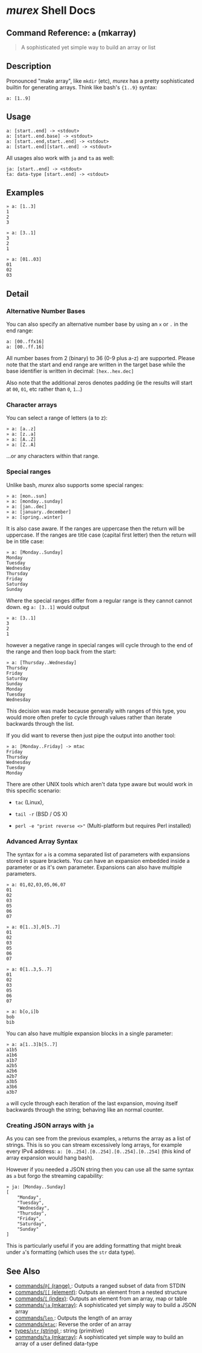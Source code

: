 # _murex_ Shell Docs

## Command Reference: `a` (mkarray)

> A sophisticated yet simple way to build an array or list

## Description

Pronounced "make array", like `mkdir` (etc), _murex_ has a pretty sophisticated
builtin for generating arrays. Think like bash's `{1..9}` syntax:

    a: [1..9]

## Usage

    a: [start..end] -> <stdout>
    a: [start..end.base] -> <stdout>
    a: [start..end,start..end] -> <stdout>
    a: [start..end][start..end] -> <stdout>
    
All usages also work with `ja` and `ta` as well:

    ja: [start..end] -> <stdout>
    ta: data-type [start..end] -> <stdout>

## Examples

    » a: [1..3]
    1
    2
    3
    
    » a: [3..1]
    3
    2
    1
    
    » a: [01..03]
    01
    02
    03

## Detail

### Alternative Number Bases

You can also specify an alternative number base by using an `x` or `.`
in the end range:

    a: [00..ffx16]
    a: [00..ff.16]
    
All number bases from 2 (binary) to 36 (0-9 plus a-z) are supported.
Please note that the start and end range are written in the target base
while the base identifier is written in decimal: `[hex..hex.dec]`

Also note that the additional zeros denotes padding (ie the results will
start at `00`, `01`, etc rather than `0`, `1`...)

### Character arrays

You can select a range of letters (a to z):

    » a: [a..z]
    » a: [z..a]
    » a: [A..Z]
    » a: [Z..A]
    
...or any characters within that range.

### Special ranges

Unlike bash, _murex_ also supports some special ranges:

```  
» a: [mon..sun]
» a: [monday..sunday]
» a: [jan..dec]
» a: [january..december]
» a: [spring..winter]
```

It is also case aware. If the ranges are uppercase then the return will
be uppercase. If the ranges are title case (capital first letter) then
the return will be in title case:

    » a: [Monday..Sunday]
    Monday
    Tuesday
    Wednesday
    Thursday
    Friday
    Saturday
    Sunday
    
Where the special ranges differ from a regular range is they cannot
cannot down. eg `a: [3..1]` would output

    » a: [3..1]
    3
    2
    1
    
however a negative range in special ranges will cycle through to the end
of the range and then loop back from the start:

    » a: [Thursday..Wednesday]
    Thursday
    Friday
    Saturday
    Sunday
    Monday
    Tuesday
    Wednesday
    
This decision was made because generally with ranges of this type, you
would more often prefer to cycle through values rather than iterate
backwards through the list.

If you did want to reverse then just pipe the output into another tool:

    » a: [Monday..Friday] -> mtac
    Friday
    Thursday
    Wednesday
    Tuesday
    Monday
    
There are other UNIX tools which aren't data type aware but would work in
this specific scenario:

* `tac` (Linux),

* `tail -r` (BSD / OS X)

* `perl -e "print reverse <>"` (Multi-platform but requires Perl installed)

### Advanced Array Syntax

The syntax for `a` is a comma separated list of parameters with expansions
stored in square brackets. You can have an expansion embedded inside a
parameter or as it's own parameter. Expansions can also have multiple
parameters.

    » a: 01,02,03,05,06,07
    01
    02
    03
    05
    06
    07
    
    » a: 0[1..3],0[5..7]
    01
    02
    03
    05
    06
    07
    
    » a: 0[1..3,5..7]
    01
    02
    03
    05
    06
    07
    
    » a: b[o,i]b
    bob
    bib
    
You can also have multiple expansion blocks in a single parameter:

    » a: a[1..3]b[5..7]
    a1b5
    a1b6
    a1b7
    a2b5
    a2b6
    a2b7
    a3b5
    a3b6
    a3b7
    
`a` will cycle through each iteration of the last expansion, moving itself
backwards through the string; behaving like an normal counter.

### Creating JSON arrays with `ja`

As you can see from the previous examples, `a` returns the array as a
list of strings. This is so you can stream excessively long arrays, for
example every IPv4 address: `a: [0..254].[0..254].[0..254].[0..254]`
(this kind of array expansion would hang bash).

However if you needed a JSON string then you can use all the same syntax
as `a` but forgo the streaming capability:

    » ja: [Monday..Sunday]
    [
        "Monday",
        "Tuesday",
        "Wednesday",
        "Thursday",
        "Friday",
        "Saturday",
        "Sunday"
    ]
    
This is particularly useful if you are adding formatting that might break
under `a`'s formatting (which uses the `str` data type).

## See Also

* [commands/`@[` (range) ](../commands/range.md):
  Outputs a ranged subset of data from STDIN
* [commands/`[[` (element)](../commands/element.md):
  Outputs an element from a nested structure
* [commands/`[` (index)](../commands/index.md):
  Outputs an element from an array, map or table
* [commands/`ja` (mkarray)](../commands/ja.md):
  A sophisticated yet simply way to build a JSON array
* [commands/`len` ](../commands/len.md):
  Outputs the length of an array
* [commands/`mtac`](../commands/mtac.md):
  Reverse the order of an array
* [types/`str` (string) ](../types/str.md):
  string (primitive)
* [commands/`ta` (mkarray)](../commands/ta.md):
  A sophisticated yet simple way to build an array of a user defined data-type